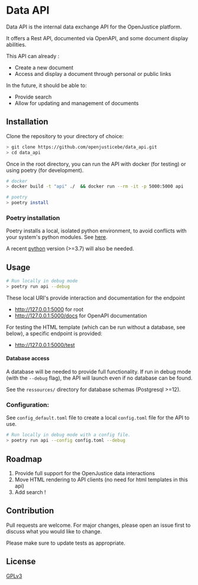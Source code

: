 # Data API
Data API is the internal data exchange API for the OpenJustice platform.

It offers a Rest API, documented via OpenAPI, and some document display abilities.

This API can already :
- Create a new document
- Access and display a document through personal or public links

In the future, it should be able to:
- Provide search
- Allow for updating and management of documents

## Installation
Clone the repository to your directory of choice:
```bash
> git clone https://github.com/openjusticebe/data_api.git
> cd data_api
```

Once in the root directory, you can run the API with docker (for testing) or using poetry (for development).

```bash
# docker
> docker build -t "api" ./  && docker run --rm -it -p 5000:5000 api

# poetry
> poetry install
```

### Poetry installation
Poetry installs a local, isolated python environment, to avoid conflicts with your system's python modules. See [here](https://python-poetry.org/docs/).

A recent [python](https://www.python.org/downloads/) version (>=3.7) will also be needed.

## Usage
```bash
# Run locally in debug mode
> poetry run api --debug

```

These local URI's provide interaction and documentation for the endpoint

* http://127.0.0.1:5000 for root
* http://127.0.0.1:5000/docs for OpenAPI documentation

For testing the HTML template (which can be run without a database, see below), a specific endpoint is provided:

* http://127.0.0.1:5000/test

#### Database access
A database will be needed to provide full functionality. If run in debug mode (with the `--debug` flag), the API will
launch even if no database can be found.

See the  `ressources/` directory for database schemas (Postgresql >=12).

### Configuration:
See `config_default.toml` file to create a local `config.toml` file for the API to use.

```bash
# Run locally in debug mode with a config file.
> poetry run api --config config.toml --debug
```

## Roadmap
1. Provide full support for the OpenJustice data interactions
2. Move HTML rendering to API clients (no need for html templates in this api)
3. Add search !


## Contribution
Pull requests are welcome. For major changes, please open an issue first to discuss what you would like to change.

Please make sure to update tests as appropriate.

## License
[GPLv3](https://www.gnu.org/licenses/gpl-3.0.fr.html)
